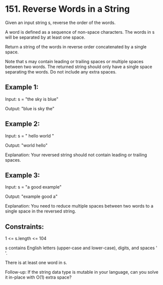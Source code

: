 # 151. Reverse Words in a String
     
Given an input string s, reverse the order of the words.

A word is defined as a sequence of non-space characters. The words in s will be separated by at least one space.

Return a string of the words in reverse order concatenated by a single space.

Note that s may contain leading or trailing spaces or multiple spaces between two words. The returned string should only have a single space separating the words. Do not include any extra spaces.

 

## Example 1:

Input: s = "the sky is blue"

Output: "blue is sky the"

## Example 2:

Input: s = "  hello world  "

Output: "world hello"

Explanation: Your reversed string should not contain leading or trailing spaces.

## Example 3:

Input: s = "a good   example"

Output: "example good a"

Explanation: You need to reduce multiple spaces between two words to a single space in the reversed string.
 

## Constraints:

1 <= s.length <= 104

s contains English letters (upper-case and lower-case), digits, and spaces ' '.

There is at least one word in s.
 

Follow-up: If the string data type is mutable in your language, can you solve it in-place with O(1) extra space?
